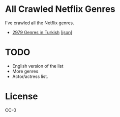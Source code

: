# All Crawled Netflix Genres

I've crawled all the Netflix genres.

- [2979 Genres in Turkish](./genres.tr.md) [[json]](./genres.tr.json)

# TODO
- English version of the list
- More genres
- Actor/actress list.

# License
CC-0
